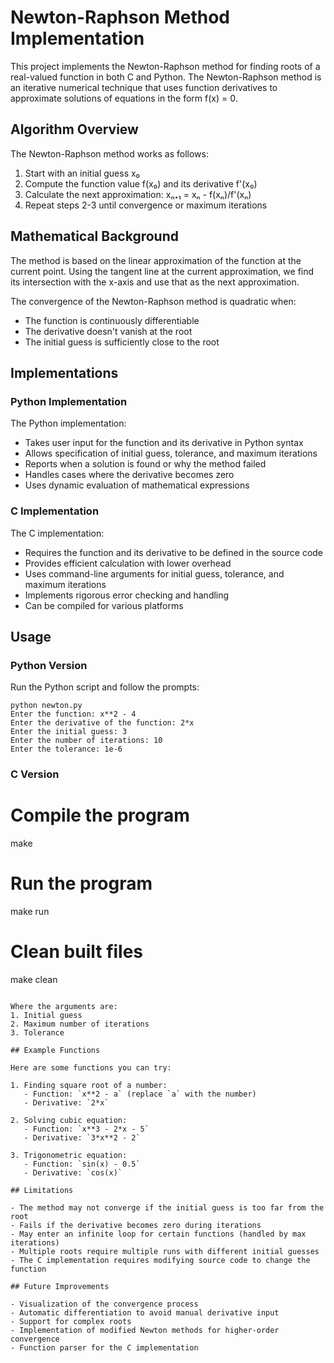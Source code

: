 # Newton-Raphson Method Implementation

This project implements the Newton-Raphson method for finding roots of a real-valued function in both C and Python. The Newton-Raphson method is an iterative numerical technique that uses function derivatives to approximate solutions of equations in the form f(x) = 0.

## Algorithm Overview

The Newton-Raphson method works as follows:

1. Start with an initial guess x₀
2. Compute the function value f(x₀) and its derivative f'(x₀)
3. Calculate the next approximation: xₙ₊₁ = xₙ - f(xₙ)/f'(xₙ)
4. Repeat steps 2-3 until convergence or maximum iterations

## Mathematical Background

The method is based on the linear approximation of the function at the current point. Using the tangent line at the current approximation, we find its intersection with the x-axis and use that as the next approximation.

The convergence of the Newton-Raphson method is quadratic when:
- The function is continuously differentiable
- The derivative doesn't vanish at the root
- The initial guess is sufficiently close to the root

## Implementations

### Python Implementation

The Python implementation:
- Takes user input for the function and its derivative in Python syntax
- Allows specification of initial guess, tolerance, and maximum iterations
- Reports when a solution is found or why the method failed
- Handles cases where the derivative becomes zero
- Uses dynamic evaluation of mathematical expressions

### C Implementation

The C implementation:
- Requires the function and its derivative to be defined in the source code
- Provides efficient calculation with lower overhead
- Uses command-line arguments for initial guess, tolerance, and maximum iterations
- Implements rigorous error checking and handling
- Can be compiled for various platforms

## Usage

### Python Version

Run the Python script and follow the prompts:

```
python newton.py
Enter the function: x**2 - 4
Enter the derivative of the function: 2*x
Enter the initial guess: 3
Enter the number of iterations: 10
Enter the tolerance: 1e-6
```

### C Version

# Compile the program
make

# Run the program
make run

# Clean built files
make clean
```

Where the arguments are:
1. Initial guess
2. Maximum number of iterations
3. Tolerance

## Example Functions

Here are some functions you can try:

1. Finding square root of a number:
   - Function: `x**2 - a` (replace `a` with the number)
   - Derivative: `2*x`

2. Solving cubic equation:
   - Function: `x**3 - 2*x - 5`
   - Derivative: `3*x**2 - 2`

3. Trigonometric equation:
   - Function: `sin(x) - 0.5`
   - Derivative: `cos(x)`

## Limitations

- The method may not converge if the initial guess is too far from the root
- Fails if the derivative becomes zero during iterations
- May enter an infinite loop for certain functions (handled by max iterations)
- Multiple roots require multiple runs with different initial guesses
- The C implementation requires modifying source code to change the function

## Future Improvements

- Visualization of the convergence process
- Automatic differentiation to avoid manual derivative input
- Support for complex roots
- Implementation of modified Newton methods for higher-order convergence
- Function parser for the C implementation

